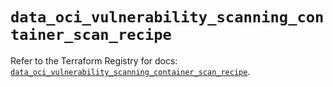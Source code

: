 # `data_oci_vulnerability_scanning_container_scan_recipe`

Refer to the Terraform Registry for docs: [`data_oci_vulnerability_scanning_container_scan_recipe`](https://registry.terraform.io/providers/hashicorp/oci/7.19.0/docs/data-sources/vulnerability_scanning_container_scan_recipe).
